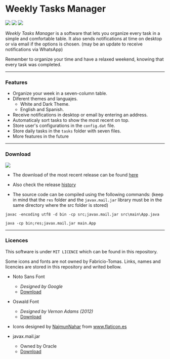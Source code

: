 # Weekly Tasks Manager

![](https://img.shields.io/github/tag/Fabricio-Tomas/Task-manager-notif.svg)
![](https://img.shields.io/github/release/Fabricio-Tomas/Task-manager-notif.svg)
![](https://img.shields.io/github/issues/Fabricio-Tomas/Task-manager-notif.svg)

*Weekly Tasks Manager* is a software that lets you organize every task in a simple and comfortable table. It also sends notifications at time on desktop or via email if the options is chosen. (may be an update to receive notifications via WhatsApp)

Remember to organize your time and have a relaxed weekend, knowing that every task was completed.

------------

### Features
- Organize your week in a seven-column table.
- Diferent themes and languajes.
     - White and Dark Theme.
     - English and Spanish.
- Receive notifications in desktop or email by entering an address.
- Automaticaly sort tasks to show the most recent on top.
- Store user's configurations in the `config.dat` file.
- Store daily tasks in the `tasks` folder with seven files.
- More features in the future

------------

### Download
![](https://img.shields.io/github/release/Fabricio-Tomas/Task-manager-notif.svg)

- The download of the most recent release can be found [here](https://github.com/Fabricio-Tomas/Task-manager-notif/releases/tag/v1.0)
- Also check the release [history](https://github.com/Fabricio-Tomas/Task-manager-notif/releases)

- The source code can be compiled using the following commands: (keep in mind that the `res` folder and the `javax.mail.jar` library must be in the same directory where the src folder is stored)

```
javac -encoding utf8 -d bin -cp src;javax.mail.jar src\main\App.java
```
```
java -cp bin;res;javax.mail.jar main.App
```

------------

### Licences

This software is under `MIT LICENCE` which can be found in this repository.

Some icons and fonts are not owned by Fabricio-Tomas. Links, names and licencies are stored in this repository and writed bellow.

- Noto Sans Font
	- *Designed by Google*
	- [Download](https://fonts.google.com/noto/specimen/Noto+Sans?selection.family=Noto+Sans)

- Oswald Font
	- *Designed by Vernon Adams (2012)*
	- [Download](https://www.fontsquirrel.com/fonts/oswald)

- Icons designed by <a href="https://www.flaticon.es/autores/najmunnahar" title="NajmunNahar">NajmunNahar</a> from <a href="https://www.flaticon.es/" title="Flaticon">www.flaticon.es</a>

- javax.mail.jar
	- Owned by Oracle
	- [Download](https://www.oracle.com/java/technologies/javamail-api.html)
